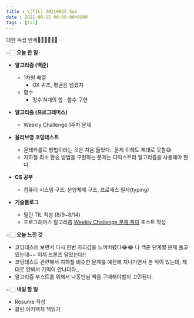 ```yaml
---
title : \[TIL] 20210815 Sun
date : 2021-08-15 00:00:00+0900
tags : [til]
---
```


대한 독립 만세🙌🏻🇰🇷🇰🇷

👉🏻 **오늘 한 일**
* **알고리즘 (백준)**
  - 1차원 배열
    - OX 퀴즈, 평균은 넘겠지
  - 함수
    - 정수 N개의 합 : 함수 구현

* **알고리즘 (프로그래머스)**
  - Weekly Challenge 1주차 문제

* **올리브영 코딩테스트**
  - 몬테카를로 방법이라는 것은 처음 들었다.. 문제 이해도 제대로 못함😅
  - 지하철 최소 환승 방법을 구현하는 문제는 다익스트라 알고리즘을 사용해야 한다.

* **CS 공부**
  - 컴퓨터 시스템 구조, 운영체제 구조, 프로세스 필사(typing)

* **기술블로그**
  - 밀린 TIL 작성 (8/9~8/14)
  - 프로그래머스 알고리즘 [Weekly Challenge 문제 풀이](/algorithm-programmers-82612) 포스트 작성

👉🏻 **오늘 느낀 것**
- 코딩테스트 보면서 다시 한번 자괴감을 느껴버렸다😂😂 나 백준 단계별 문제 풀고 있는데~~ 이제 브론즈 달았는데!!
- 코딩테스트 관련해서 지하철 비슷한 문제를 예전에 지나가면서 본 적이 있는데, 제대로 안봐서 기억이 안나더라,,
- 알고리즘 부스트를 위해서 나동빈님 책을 구매해야할지 고민된다.

👉🏻 **내일 할 일**
- Resume 작성
- 클린 아키텍처 책읽기
